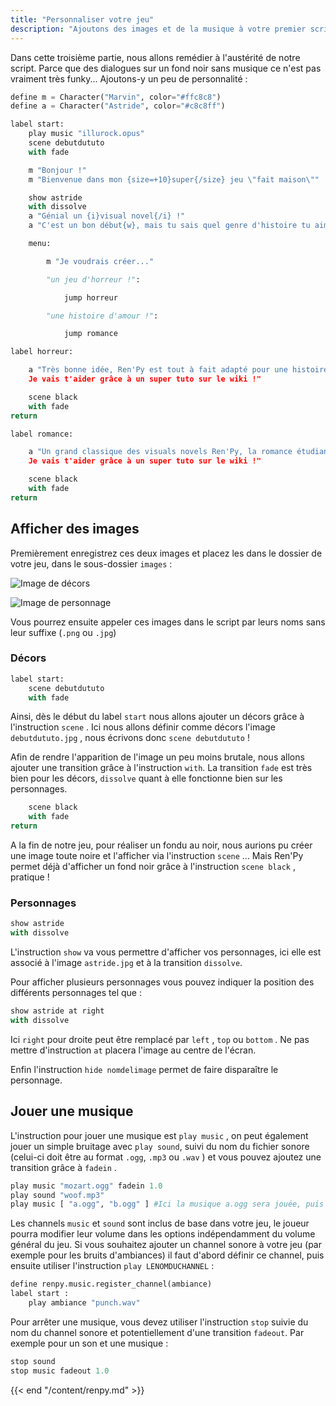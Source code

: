 ```yaml
---
title: "Personnaliser votre jeu"
description: "Ajoutons des images et de la musique à votre premier script !"
---
```


Dans cette troisième partie, nous allons remédier à l'austérité de notre script. Parce que des dialogues sur un fond noir sans musique ce n'est pas vraiment très funky... Ajoutons-y un peu de personnalité :

```python
define m = Character("Marvin", color="#ffc8c8")
define a = Character("Astride", color="#c8c8ff")

label start:
    play music "illurock.opus"
    scene debutdututo
    with fade

    m "Bonjour !"
    m "Bienvenue dans mon {size=+10}super{/size} jeu \"fait maison\""

    show astride
    with dissolve
    a "Génial un {i}visual novel{/i} !"
    a "C'est un bon début{w}, mais tu sais quel genre d'histoire tu aimerais raconter ?"

    menu:

        m "Je voudrais créer..."

        "un jeu d'horreur !":

            jump horreur

        "une histoire d'amour !":

            jump romance

label horreur:

    a "Très bonne idée, Ren'Py est tout à fait adapté pour une histoire terrifiante...{p}
    Je vais t'aider grâce à un super tuto sur le wiki !"

    scene black
    with fade
return

label romance:

    a "Un grand classique des visuals novels Ren'Py, la romance étudiante...{p}
    Je vais t'aider grâce à un super tuto sur le wiki !"

    scene black
    with fade
return
```

## Afficher des images

Premièrement enregistrez ces deux images et placez les dans le dossier de votre jeu, dans le sous-dossier `images` :

![Image de décors](/images/renpy/debutdututo.jpg)

![Image de personnage](/images/renpy/astride.jpg)

Vous pourrez ensuite appeler ces images dans le script par leurs noms sans leur suffixe (`.png` ou `.jpg`)

### Décors

```python
label start:
    scene debutdututo
    with fade
```

Ainsi, dès le début du label `start` nous allons ajouter un décors grâce à l'instruction `scene` . Ici nous allons définir comme décors l'image `debutdututo.jpg` , nous écrivons donc `scene debutdututo` !

Afin de rendre l'apparition de l'image un peu moins brutale, nous allons ajouter une transition grâce à l'instruction `with`. La transition `fade` est très bien pour les décors, `dissolve` quant à elle fonctionne bien sur les personnages.

```python
	scene black
	with fade
return
```
A la fin de notre jeu, pour réaliser un fondu au noir, nous aurions pu créer une image toute noire et l'afficher via l'instruction `scene` ... Mais Ren'Py permet déjà d'afficher un fond noir grâce à l'instruction `scene black` , pratique !

### Personnages

```python
show astride
with dissolve
```

L'instruction `show` va vous permettre d'afficher vos personnages, ici elle est associé à l'image `astride.jpg` et à la transition `dissolve`.

Pour afficher plusieurs personnages vous pouvez indiquer la position des différents personnages tel que :

```python
show astride at right
with dissolve
```
Ici `right` pour droite peut être remplacé par `left` , `top` ou `bottom` . Ne pas mettre d'instruction `at` placera l'image au centre de l'écran.

Enfin l'instruction `hide nomdelimage` permet de faire disparaître le personnage.

## Jouer une musique

L'instruction pour jouer une musique est `play music` , on peut également jouer un simple bruitage avec `play sound`, suivi du nom du fichier sonore (celui-ci doit être au format `.ogg`, `.mp3` ou `.wav` ) et vous pouvez ajoutez une transition grâce à `fadein` .

```python
play music "mozart.ogg" fadein 1.0
play sound "woof.mp3"
play music [ "a.ogg", "b.ogg" ] #Ici la musique a.ogg sera jouée, puis la musique b.ogg
```

Les channels `music` et `sound` sont inclus de base dans votre jeu, le joueur pourra modifier leur volume dans les options indépendamment du volume général du jeu. Si vous souhaitez ajouter un channel sonore à votre jeu (par exemple pour les bruits d'ambiances) il faut d'abord définir ce channel, puis ensuite utiliser l'instruction `play LENOMDUCHANNEL` :

```python
define renpy.music.register_channel(ambiance)
label start :
    play ambiance "punch.wav"
```

Pour arrêter une musique, vous devez utiliser l'instruction `stop` suivie du nom du channel sonore et potentiellement d'une transition `fadeout`. Par exemple pour un son et une musique :

```python
stop sound
stop music fadeout 1.0
```

{{< end "/content/renpy.md" >}}
